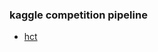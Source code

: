 ### kaggle competition pipeline

- [hct](https://www.kaggle.com/competitions/equity-post-HCT-survival-predictions)
